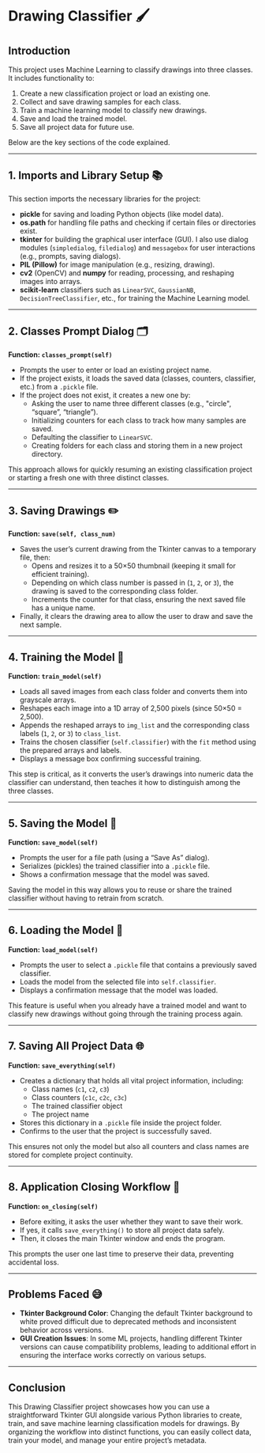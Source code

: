 # Drawing Classifier 🖌️

## Introduction
This project uses Machine Learning to classify drawings into three classes. It includes functionality to:
1. Create a new classification project or load an existing one.
2. Collect and save drawing samples for each class.
3. Train a machine learning model to classify new drawings.
4. Save and load the trained model.
5. Save all project data for future use.

Below are the key sections of the code explained.

---

## 1. Imports and Library Setup 📚
This section imports the necessary libraries for the project:
- **pickle** for saving and loading Python objects (like model data).
- **os.path** for handling file paths and checking if certain files or directories exist.
- **tkinter** for building the graphical user interface (GUI). I also use dialog modules (`simpledialog`, `filedialog`) and `messagebox` for user interactions (e.g., prompts, saving dialogs).
- **PIL (Pillow)** for image manipulation (e.g., resizing, drawing).
- **cv2** (OpenCV) and **numpy** for reading, processing, and reshaping images into arrays.
- **scikit-learn** classifiers such as `LinearSVC`, `GaussianNB`, `DecisionTreeClassifier`, etc., for training the Machine Learning model.

---

## 2. Classes Prompt Dialog 🗂️
**Function: `classes_prompt(self)`**

- Prompts the user to enter or load an existing project name.
- If the project exists, it loads the saved data (classes, counters, classifier, etc.) from a `.pickle` file.
- If the project does not exist, it creates a new one by:
  - Asking the user to name three different classes (e.g., "circle", “square”, “triangle”).
  - Initializing counters for each class to track how many samples are saved.
  - Defaulting the classifier to `LinearSVC`.
  - Creating folders for each class and storing them in a new project directory.

This approach allows for quickly resuming an existing classification project or starting a fresh one with three distinct classes.

---

## 3. Saving Drawings ✏️
**Function: `save(self, class_num)`**

- Saves the user’s current drawing from the Tkinter canvas to a temporary file, then:
  - Opens and resizes it to a 50×50 thumbnail (keeping it small for efficient training).
  - Depending on which class number is passed in (`1`, `2`, or `3`), the drawing is saved to the corresponding class folder.
  - Increments the counter for that class, ensuring the next saved file has a unique name.
- Finally, it clears the drawing area to allow the user to draw and save the next sample.

---

## 4. Training the Model 🤖
**Function: `train_model(self)`**

- Loads all saved images from each class folder and converts them into grayscale arrays.
- Reshapes each image into a 1D array of 2,500 pixels (since 50×50 = 2,500).
- Appends the reshaped arrays to `img_list` and the corresponding class labels (`1`, `2`, or `3`) to `class_list`.
- Trains the chosen classifier (`self.classifier`) with the `fit` method using the prepared arrays and labels.
- Displays a message box confirming successful training.

This step is critical, as it converts the user’s drawings into numeric data the classifier can understand, then teaches it how to distinguish among the three classes.

---

## 5. Saving the Model 💾
**Function: `save_model(self)`**

- Prompts the user for a file path (using a “Save As” dialog).
- Serializes (pickles) the trained classifier into a `.pickle` file.
- Shows a confirmation message that the model was saved.

Saving the model in this way allows you to reuse or share the trained classifier without having to retrain from scratch.

---

## 6. Loading the Model 📂
**Function: `load_model(self)`**

- Prompts the user to select a `.pickle` file that contains a previously saved classifier.
- Loads the model from the selected file into `self.classifier`.
- Displays a confirmation message that the model was loaded.

This feature is useful when you already have a trained model and want to classify new drawings without going through the training process again.

---

## 7. Saving All Project Data 🌐
**Function: `save_everything(self)`**

- Creates a dictionary that holds all vital project information, including:
  - Class names (`c1`, `c2`, `c3`)
  - Class counters (`c1c`, `c2c`, `c3c`)
  - The trained classifier object
  - The project name
- Stores this dictionary in a `.pickle` file inside the project folder.
- Confirms to the user that the project is successfully saved.

This ensures not only the model but also all counters and class names are stored for complete project continuity.

---

## 8. Application Closing Workflow 🚪
**Function: `on_closing(self)`**

- Before exiting, it asks the user whether they want to save their work.
- If yes, it calls `save_everything()` to store all project data safely.
- Then, it closes the main Tkinter window and ends the program.

This prompts the user one last time to preserve their data, preventing accidental loss.

---

## Problems Faced 😅
- **Tkinter Background Color**: Changing the default Tkinter background to white proved difficult due to deprecated methods and inconsistent behavior across versions.
- **GUI Creation Issues**: In some ML projects, handling different Tkinter versions can cause compatibility problems, leading to additional effort in ensuring the interface works correctly on various setups.

---

## Conclusion
This Drawing Classifier project showcases how you can use a straightforward Tkinter GUI alongside various Python libraries to create, train, and save machine learning classification models for drawings. By organizing the workflow into distinct functions, you can easily collect data, train your model, and manage your entire project’s metadata. 
